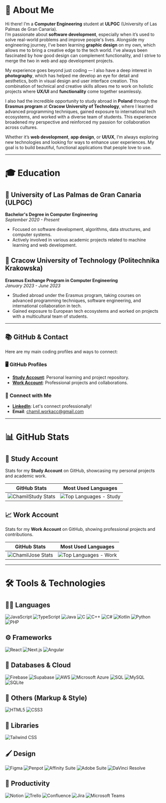 # 👋 About Me

Hi there! I’m a **Computer Engineering** student at **ULPGC** (University of Las Palmas de Gran Canaria).  
I’m passionate about **software development**, especially when it’s used to solve real-world problems and improve people's lives. Alongside my engineering journey, I’ve been learning **graphic design** on my own, which allows me to bring a creative edge to the tech world. I’ve always been fascinated by how good design can complement functionality, and I strive to merge the two in web and app development projects.

My experience goes beyond just coding — I also have a deep interest in **photography**, which has helped me develop an eye for detail and aesthetics, both in visual design and user interface creation. This combination of technical and creative skills allows me to work on holistic projects where **UX/UI** and **functionality** come together seamlessly.

I also had the incredible opportunity to study abroad in **Poland** through the **Erasmus program** at **Cracow University of Technology**, where I learned advanced programming techniques, gained exposure to international tech ecosystems, and worked with a diverse team of students. This experience broadened my perspective and reinforced my passion for collaboration across cultures.

Whether it’s **web development**, **app design**, or **UI/UX**, I’m always exploring new technologies and looking for ways to enhance user experiences. My goal is to build beautiful, functional applications that people love to use.

---

# 🎓 Education

## 📍 **University of Las Palmas de Gran Canaria (ULPGC)**

**Bachelor's Degree in Computer Engineering**  
_September 2020 - Present_

- Focused on software development, algorithms, data structures, and computer systems.
- Actively involved in various academic projects related to machine learning and web development.

## 📍 **Cracow University of Technology (Politechnika Krakowska)**

**Erasmus Exchange Program in Computer Engineering**  
_January 2023 - June 2023_

- Studied abroad under the Erasmus program, taking courses on advanced programming techniques, software engineering, and international collaboration in tech.
- Gained exposure to European tech ecosystems and worked on projects with a multicultural team of students.

---

## 📚 **GitHub & Contact**

Here are my main coding profiles and ways to connect:

### 🖥️ **GitHub Profiles**

- **[Study Account](https://github.com/chamilstudy/)**: Personal learning and project repository.
- **[Work Account](https://github.com/chamilwork/)**: Professional projects and collaborations.

### 🔗 **Connect with Me**

- **[LinkedIn](https://www.linkedin.com/in/chamilwork/?trk=opento_sprofile_details)**: Let's connect professionally!
- **Email**: [chamil.workacc@gmail.com](mailto:chamil.workacc@gmail.com)

---

# 📊 GitHub Stats

## 📖 **Study Account**

Stats for my **Study Account** on GitHub, showcasing my personal projects and academic work.

| GitHub Stats                                                                                                                                                       | Most Used Languages                                                                                                                                |
| ------------------------------------------------------------------------------------------------------------------------------------------------------------------ | -------------------------------------------------------------------------------------------------------------------------------------------------- |
| ![ChamilStudy Stats](https://github-readme-stats.vercel.app/api?username=ChamilStudy&show_icons=true&count_private=true&hide_title=true&hide=prs&theme=tokyonight) | ![Top Languages - Study](https://github-readme-stats.vercel.app/api/top-langs/?username=ChamilStudy&layout=compact&langs_count=8&theme=tokyonight) |

## 📈 **Work Account**

Stats for my **Work Account** on GitHub, showing professional projects and contributions.

| GitHub Stats                                                                                                                                                     | Most Used Languages                                                                                                                              |
| ---------------------------------------------------------------------------------------------------------------------------------------------------------------- | ------------------------------------------------------------------------------------------------------------------------------------------------ |
| ![ChamilJose Stats](https://github-readme-stats.vercel.app/api?username=ChamilJose&show_icons=true&count_private=true&hide_title=true&hide=prs&theme=tokyonight) | ![Top Languages - Work](https://github-readme-stats.vercel.app/api/top-langs/?username=ChamilJose&layout=compact&langs_count=8&theme=tokyonight) |

---

# 🛠️ Tools & Technologies

## 🧑‍💻 Languages

<p align="left">
  <img src="https://img.shields.io/badge/JavaScript-121212?style=for-the-badge&logo=javascript&logoColor=F7DF1E" alt="JavaScript" />
  <img src="https://img.shields.io/badge/TypeScript-121212?style=for-the-badge&logo=typescript&logoColor=3178C6" alt="TypeScript" />
  <img src="https://img.shields.io/badge/Java-121212?style=for-the-badge&logo=oracle&logoColor=F80000" alt="Java" />
  <img src="https://img.shields.io/badge/C-121212?style=for-the-badge&logo=c&logoColor=A8B9CC" alt="C" />
  <img src="https://img.shields.io/badge/C%2B%2B-121212?style=for-the-badge&logo=cplusplus&logoColor=00599C" alt="C++" />
  <img src="https://img.shields.io/badge/C%23-121212?style=for-the-badge&logo=csharp&logoColor=239120" alt="C#" />
  <img src="https://img.shields.io/badge/Kotlin-121212?style=for-the-badge&logo=kotlin&logoColor=7F52FF" alt="Kotlin" />
  <img src="https://img.shields.io/badge/Python-121212?style=for-the-badge&logo=python&logoColor=FFD43B" alt="Python" />
  <img src="https://img.shields.io/badge/PHP-121212?style=for-the-badge&logo=php&logoColor=777BB4" alt="PHP" />
</p>

## ⚙️ Frameworks

<p align="left">
  <img src="https://img.shields.io/badge/React-121212?style=for-the-badge&logo=react&logoColor=61DAFB" alt="React" />
  <img src="https://img.shields.io/badge/Next.js-121212?style=for-the-badge&logo=next.js&logoColor=ffffff" alt="Next.js" />
  <img src="https://img.shields.io/badge/Angular-121212?style=for-the-badge&logo=angular&logoColor=DD0031" alt="Angular" />
</p>

## 🧱 Databases & Cloud

<p align="left">
  <img src="https://img.shields.io/badge/Firebase-121212?style=for-the-badge&logo=firebase&logoColor=FFCA28" alt="Firebase" />
  <img src="https://img.shields.io/badge/Supabase-121212?style=for-the-badge&logo=supabase&logoColor=3ECF8E" alt="Supabase" />
  <img src="https://img.shields.io/badge/Amazon_AWS-121212?style=for-the-badge&logo=amazonaws&logoColor=FF9900" alt="AWS" />
  <img src="https://img.shields.io/badge/Microsoft_Azure-121212?style=for-the-badge&logo=microsoftazure&logoColor=0078D4" alt="Microsoft Azure" />
  <img src="https://img.shields.io/badge/SQL-121212?style=for-the-badge&logo=postgresql&logoColor=336791" alt="SQL" />
  <img src="https://img.shields.io/badge/MySQL-121212?style=for-the-badge&logo=mysql&logoColor=4479A1" alt="MySQL" />
  <img src="https://img.shields.io/badge/SQLite-121212?style=for-the-badge&logo=sqlite&logoColor=003B57" alt="SQLite" />
</p>

## 🧱 Others (Markup & Style)

<p align="left">
  <img src="https://img.shields.io/badge/HTML5-121212?style=for-the-badge&logo=html5&logoColor=E34F26" alt="HTML5" />
  <img src="https://img.shields.io/badge/CSS3-121212?style=for-the-badge&logo=css3&logoColor=1572B6" alt="CSS3" />
</p>

## 🎨 Libraries

<p align="left">
  <img src="https://img.shields.io/badge/Tailwind_CSS-121212?style=for-the-badge&logo=tailwindcss&logoColor=38B2AC" alt="Tailwind CSS" />
</p>

## 🖌️ Design

<p align="left">
  <img src="https://img.shields.io/badge/Figma-121212?style=for-the-badge&logo=figma&logoColor=F24E1E" alt="Figma" />
  <img src="https://img.shields.io/badge/Penpot-121212?style=for-the-badge&logo=penpot&logoColor=ffffff" alt="Penpot" />
  <img src="https://img.shields.io/badge/Affinity_Designer-121212?style=for-the-badge&logo=affinitydesigner&logoColor=00A9E0" alt="Affinity Suite" />
  <img src="https://img.shields.io/badge/Adobe_Creative_Cloud-121212?style=for-the-badge&logo=adobecreativecloud&logoColor=FF0000" alt="Adobe Suite" />
  <img src="https://img.shields.io/badge/DaVinci_Resolve-121212?style=for-the-badge&logo=blackmagicdesign&logoColor=FF9E00" alt="DaVinci Resolve" />
</p>

## 🧠 Productivity

<p align="left">
  <img src="https://img.shields.io/badge/Notion-121212?style=for-the-badge&logo=notion&logoColor=FFFFFF" alt="Notion" />
  <img src="https://img.shields.io/badge/Trello-121212?style=for-the-badge&logo=trello&logoColor=0079BF" alt="Trello" />
  <img src="https://img.shields.io/badge/Confluence-121212?style=for-the-badge&logo=confluence&logoColor=172B4D" alt="Confluence" />
  <img src="https://img.shields.io/badge/Jira-121212?style=for-the-badge&logo=jira&logoColor=0052CC" alt="Jira" />
  <img src="https://img.shields.io/badge/Microsoft_Teams-121212?style=for-the-badge&logo=microsoftteams&logoColor=2D72D9" alt="Microsoft Teams" />
</p>
